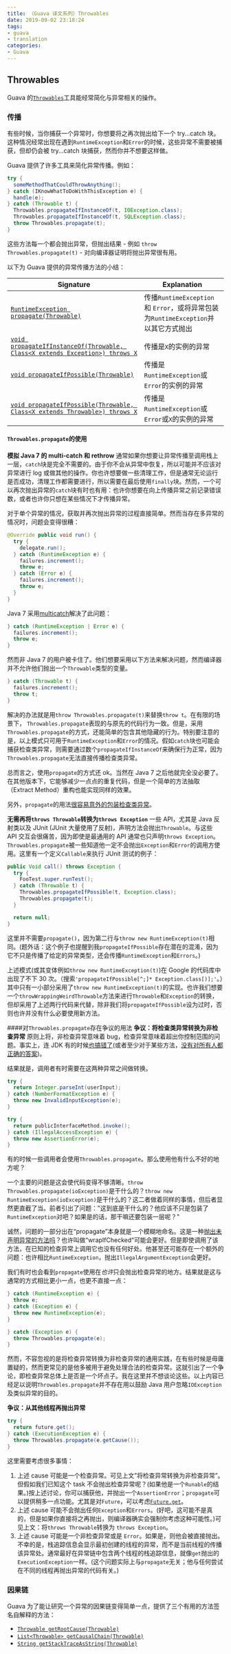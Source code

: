 ```yaml
---
title: （Guava 译文系列）Throwables
date: 2019-09-02 23:18:24
tags:
- guava
- translation
categories:
- Guava
---
```


## Throwables
Guava 的[`Throwables`](http://google.github.io/guava/releases/snapshot/api/docs/com/google/common/base/Throwables.html)工具能经常简化与异常相关的操作。

### 传播
有些时候，当你捕获一个异常时，你想要将之再次抛出给下一个 try...catch 块。这种情况经常出现在遇到`RuntimeException`和`Error`的时候，这些异常不需要被捕获，但却仍会被 try...catch 块捕获，然而你并不想要这样做。

Guava 提供了许多工具来简化异常传播。例如：
```java
try {
  someMethodThatCouldThrowAnything();
} catch (IKnowWhatToDoWithThisException e) {
  handle(e);
} catch (Throwable t) {
  Throwables.propagateIfInstanceOf(t, IOException.class);
  Throwables.propagateIfInstanceOf(t, SQLException.class);
  throw Throwables.propagate(t);
}
```
这些方法每一个都会抛出异常，但抛出结果 - 例如 `throw Throwables.propagate(t)` - 对向编译器证明将抛出异常很有用。

以下为 Guava 提供的异常传播方法的小结：

Signature | Explanation
---|---
[`RuntimeException propagate(Throwable)`](http://google.github.io/guava/releases/snapshot/api/docs/com/google/common/base/Throwables.html#propagate-java.lang.Throwable-) | 传播`RuntimeException` 和 `Error`，或将异常包装为`RuntimeException`并以其它方式抛出
[`void propagateIfInstanceOf(Throwable, Class<X extends Exception>) throws X`](http://google.github.io/guava/releases/snapshot/api/docs/com/google/common/base/Throwables.html#propagateIfInstanceOf-java.lang.Throwable-java.lang.Class-) | 传播是`X`的实例的异常
[`void propagateIfPossible(Throwable)`](http://google.github.io/guava/releases/snapshot/api/docs/com/google/common/base/Throwables.html#propagateIfPossible-java.lang.Throwable-) | 传播是`RuntimeException`或`Error`的实例的异常
[`void propagateIfPossible(Throwable, Class<X extends Throwable>) throws X`](http://google.github.io/guava/releases/snapshot/api/docs/com/google/common/base/Throwables.html#propagateIfPossible-java.lang.Throwable-java.lang.Class-) | 传播是`RuntimeException`或`Error`或`X`的实例的异常

#### `Throwables.propagate`的使用
**模拟 Java 7 的 multi-catch 和 rethrow**
通常如果你想要让异常传播至调用栈上一层，`catch`块是完全不需要的。由于你不会从异常中恢复，所以可能并不应该对异常进行 log 或做其他的操作。你也许想要做一些清理工作，但是通常无论运行是否成功，清理工作都需要进行，所以需要在最后使用`finally`块。然而，一个可以再次抛出异常的`catch`块有时也有用：也许你想要在向上传播异常之前记录错误数，或者也许你只想在某些情况下才传播异常。

对于单个异常的情况，获取并再次抛出异常的过程直接简单。然而当存在多异常的情况时，问题会变得很糟：
```java
@Override public void run() {
  try {
    delegate.run();
  } catch (RuntimeException e) {
    failures.increment();
    throw e;
  } catch (Error e) {
    failures.increment();
    throw e;
  }
}
```
Java 7 采用[multicatch](http://docs.oracle.com/javase/7/docs/technotes/guides/language/catch-multiple.html)解决了此问题：
```java
} catch (RuntimeException | Error e) {
  failures.increment();
  throw e;
}
```
然而非 Java 7 的用户被卡住了。他们想要采用以下方法来解决问题，然而编译器并不允许他们抛出一个`Throwable`类型的变量。
```java
} catch (Throwable t) {
  failures.increment();
  throw t;
}
```
解决的办法就是用`throw Throwables.propagate(t)`来替换`throw t`。在有限的场景下， `Throwables.propagate`表现的与原先的代码行为一致。但是，采用`Throwables.propagate`的方式，还能简单的包含其他隐藏的行为。特别要注意的是，以上模式只可用于`RuntimeException`和`Error`的情况。假如`catch`块也可能会捕获检查类异常，则需要通过数个`propagateIfInstanceOf`来确保行为正常，因为`Throwables.propagate`无法直接传播检查类异常。

总而言之，使用`propagate`的方式还 ok。当然在 Java 7 之后他就完全没必要了。在其他版本下，它能够减少一点点的重复代码，但是一个简单的方法抽取（Extract Method）重构也能实现同样的效果。

另外，`propagate`的用法[很容易意外的包装检查类异常](https://github.com/google/guava/commit/287bc67cac97052b13cbbc0358aed8054b14bd4a)。

**无需再将`throws Throwable`转换为`throws Exception`**
一些 API，尤其是 Java 反射类以及 JUnit (JUnit 大量使用了反射)，声明方法会抛出`Throwable`。与这些 API 交互会很痛苦，因为即使是最通用的 API 通常也只声明`throws Exception`。`Throwables.propagate`被一些知道他一定不会抛出`Exception`和`Error`的调用方使用。这里有一个定义`Callable`来执行 JUnit 测试的例子：
```java
public Void call() throws Exception {
  try {
    FooTest.super.runTest();
  } catch (Throwable t) {
    Throwables.propagateIfPossible(t, Exception.class);
    Throwables.propagate(t);
  }

  return null;
}
```
这里并不需要`propagate()`，因为第二行与`throw new RuntimeException(t)`相同。(题外话：这个例子也提醒到我`propagateIfPossible`存在潜在的混淆，因为它不只是传播了给定的异常类型，还会传播`RuntimeException`和`Errors`。)

上述模式(或其变体例如`throw new RuntimeException(t)`)在 Google 的代码库中出现了不下 30 次。（搜索`'propagateIfPossible[^;]* Exception.class[)];'`。）其中只有一小部分采用了`throw new RuntimeException(t)`的实现。也许我们想要一个`throwWrappingWeirdThrowable`方法来进行`Throwable`和`Exception`的转换，但却采用了上述两行代码来代替，除非我们将`propagateIfPossible`设为过时，否则也许并没有什么必要使用新方法。

####对`Throwables.propagate`存在争议的用法
**争议：将检查类异常转换为非检查异常**
原则上将，非检查异常意味着 bug，检查异常意味着超出你控制范围的问题。事实上，连 JDK 有的时候[也](https://docs.oracle.com/javase/6/docs/api/java/lang/Object.html#clone%28%29)[搞](https://docs.oracle.com/javase/6/docs/api/java/lang/Integer.html#parseInt%28java.lang.String%29)[错了](https://docs.oracle.com/javase/6/docs/api/java/net/URI.html#URI%28java.lang.String%29)(或者至少对于某些方法，[没有对所有人都正确的答案](http://docs.oracle.com/javase/6/docs/api/java/net/URI.html#create%28java.lang.String%29))。

结果就是，调用者有时需要在这两种异常之间做转换。

```java
try {
  return Integer.parseInt(userInput);
} catch (NumberFormatException e) {
  throw new InvalidInputException(e);
}
```

```java
try {
  return publicInterfaceMethod.invoke();
} catch (IllegalAccessException e) {
  throw new AssertionError(e);
}
```

有的时候一些调用者会使用`Throwables.propagate`。那么使用他有什么不好的地方呢？

一个主要的问题是这会使代码变得不够清晰。`throw Throwables.propagate(ioException)`是干什么的？`throw new RuntimeException(ioException)`是干什么的？这二者做着同样的事情，但后者显然更直截了当。前者引出了问题："这到底是干什么的？他应该不只是包装了`RuntimeException`对吧？如果是的话，那干嘛还要包装一层呢？"

诚然，问题的一部分出在“propagate”本身就是一个模糊地命名。这是一种[抛出未声明异常的方法吗](http://www.eishay.com/2011/11/throw-undeclared-checked-exception-in.html)？也许叫做“wrapIfChecked“可能会更好。但是即使调用了该方法，在已知的检查异常上调用它也没有任何好处。他甚至还可能存在一个额外的问题：也许相比`RuntimeException`，抛出`IllegalArgumentException`会更好。

我们有时也会看到`propagate`使用在*也许*只会抛出检查异常的地方。结果就是这与通常的方式相比更小一点，也更不直接一点：
```java
} catch (RuntimeException e) {
  throw e;
} catch (Exception e) {
  throw new RuntimeException(e);
}
```

```java
} catch (Exception e) {
  throw Throwables.propagate(e);
}
```

然而，不容忽视的是将检查异常转换为非检查异常的通用实践，在有些时候是毋庸置疑的，然而更常见的是他多被用于避免处理合法的检查异常。这就引出了一个争论，即检查异常总体上是否是一个坏点子。我在这里并不想谈论这些。以上内容已经足以说明`Throwables.propagate`并不存在用以鼓励 Java 用户忽略`IOException`及类似异常的目的。

**争议：从其他线程再抛出异常**
```java
try {
  return future.get();
} catch (ExecutionException e) {
  throw Throwables.propagate(e.getCause());
}
```

这里需要考虑很多事情：
1. 上述 cause 可能是一个检查异常。可见上文”将检查异常转换为非检查异常”。但假如我们已知这个 task 不会抛出检查异常呢？(如果他是一个`Runable`的结果。)按上述讨论，你可以捕获他，并抛出一个`AssertionError`；`propagate`可以提供稍多一点功能。尤其是对`Future`，可以考虑[`Future.get`](http://google.github.io/guava/releases/snapshot/api/docs/com/google/common/util/concurrent/Futures.html#getUnchecked-java.util.concurrent.Future-)。
2. 上述 cause 可能不会抛出任何`Exception`和`Errors`。(好吧，这可能不是真的，但是如果你直接将之再抛出，则编译器确实会强制你考虑这种可能性。)可见上文：将`throws Throwable`转换为 `throws Exception`。
3. 上述 cause 可能是一个非检查异常或是 `Error`。如果是，则他会被直接抛出。不幸的是，栈追踪信息会显示最初创建的线程的异常，而不是当前线程的传播该异常处。通常最好在异常链中包含两个线程的栈追踪信息，就像`get`抛出的`ExecutionException`一样。(这个问题实际上与`propagate`无关；他与任何尝试在不同的线程再抛出异常的代码有关。)

### 因果链
Guava 为了能让研究一个异常的因果链变得简单一点，提供了三个有用的方法签名自解释的方法：
- [`Throwable getRootCause(Throwable)`](http://google.github.io/guava/releases/snapshot/api/docs/com/google/common/base/Throwables.html#getRootCause-java.lang.Throwable-)
- [`List<Throwable> getCausalChain(Throwable)`](http://google.github.io/guava/releases/snapshot/api/docs/com/google/common/base/Throwables.html#getCausalChain-java.lang.Throwable-)
- [`String getStackTraceAsString(Throwable)`](http://google.github.io/guava/releases/snapshot/api/docs/com/google/common/base/Throwables.html#getStackTraceAsString-java.lang.Throwable-)
